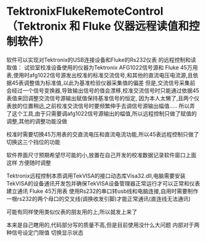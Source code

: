 # TektronixFlukeRemoteControl（Tektronix 和 Fluke 仪器远程读值和控制软件）

软件可以实现对Tektronix的USB连接设备和Fluke的Rs232仪表 的远程控制和读取值：
试验室校准设备使用的仪器为Tektronix AFG1022信号源和 Fluke 45万用表,使用时afg1022信号源发出校准的标准交流信号,和其他的直流电压电流源,且依据45表调整值为标准值,以此为基准检验仪器采集值的偏差
但是,交流信号采集前会经过一个信号变换器,导致输出信号的值会漂移,校准交流信号时只能通过依据45表值来回调整交流信号源输出赋值保持基准信号的恒定,
因为本人太懒了,且两个仪表放的位置稍远,之前校准交流信号时要频繁伸手去调信号源输出幅值.....
所以弄了这个工具,由于只需要调afg1022信号源输出的幅值,所以远程控制只做了赋值的调整,其他的调整功能没做

校准时需要切换45万用表的交直流电压和直流电流功能,所以45表远程控制只做了切换这三个挡位的功能

软件界面尺寸预期希望尽可能的小,放置在自己开发的校准数据记录软件窗口上面 这样 方便随时调整

Tektronix远程控制本质调用TekVISA的接口动态库Visa32.dll,电脑需要安装TekVISA的设备通讯开发包并确保TekVISA设备管理器正常运行才可以正常和仪表建立通讯
Fluke 45万用表 使用Rs232的串口转usb线和电脑连接,自用时需要制作一根rs232的两个母口的交叉线(调换收发引脚)才能正常通讯(直连线无法通讯)

可能有同样使用类似仪表的朋友用的上,所以就发上来了

本来是自己瞎用的,代码部分写的质量不高,但是目前使用没什么大问题
内部对于两种信号设定门限值 切换显示状态
